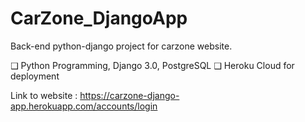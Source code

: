 # CarZone_DjangoApp
Back-end python-django project for carzone website.

❑ Python Programming, Django 3.0, PostgreSQL
❑ Heroku Cloud for deployment

Link to website :  https://carzone-django-app.herokuapp.com/accounts/login
